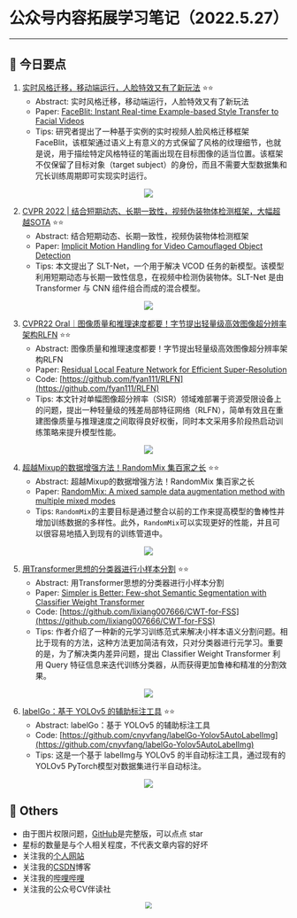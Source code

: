 # 公众号内容拓展学习笔记（2022.5.27）

------



## :paperclip:  今日要点

1. [实时风格迁移，移动端运行，人脸特效又有了新玩法](https://mp.weixin.qq.com/s/fZEKZDd9D4lPbYHoRNDtfQ)         :star::star:
   - Abstract: 实时风格迁移，移动端运行，人脸特效又有了新玩法
   - Paper: [FaceBlit: Instant Real-time Example-based Style Transfer to Facial Videos](https://ondrejtexler.github.io/res/faceblit-paper.pdf)
   - Tips: 研究者提出了一种基于实例的实时视频人脸风格迁移框架 FaceBlit，该框架通过语义上有意义的方式保留了风格的纹理细节，也就是说，用于描绘特定风格特征的笔画出现在目标图像的适当位置。该框架不仅保留了目标对象（target subject）的身份，而且不需要大型数据集和冗长训练周期即可实现实时运行。

<div align=center><img src="https://mmbiz.qpic.cn/mmbiz_gif/KmXPKA19gWicicHw8jEjFTy6JjeXKmI9GViaWGlW1WvMibAdxzDYPOCjtqawKw4XvcnbR8C7f4FiboJaewFpAVsrF6A/640?wx_fmt=gif&wxfrom=5&wx_lazy=1" style='zoom:100%'>
</div>

2. [CVPR 2022 | 结合短期动态、长期一致性，视频伪装物体检测框架，大幅超越SOTA](https://mp.weixin.qq.com/s/ZbjKIJUnLC9LzJ4jfctksA)       :star::star:
   - Abstract: 结合短期动态、长期一致性，视频伪装物体检测框架
   - Paper: [Implicit Motion Handling for Video Camouflaged Object Detection](https://xueliancheng.github.io/SLT-Net-project)
   - Tips: 本文提出了 SLT-Net，一个用于解决 VCOD 任务的新模型。该模型利用短期动态与长期一致性信息，在视频中检测伪装物体。SLT-Net 是由 Transformer 与 CNN 组件组合而成的混合模型。

<div align=center><img src="https://mmbiz.qpic.cn/mmbiz_png/ibaXaPIy7jV0bjpzAegDKwS8icod5cK289ibOJURIcqloVPFbwvib02Esve722iasXhGZDjQwquBrHR8EXafZEiamDnw/640?wx_fmt=png&wxfrom=5&wx_lazy=1&wx_co=1" style='zoom:100%'>
</div>


3. [CVPR22 Oral｜图像质量和推理速度都要！字节提出轻量级高效图像超分辨率架构RLFN](https://mp.weixin.qq.com/s/MbQy_pTnLyHstyf_rJyFRg)       :star::star:
   - Abstract: 图像质量和推理速度都要！字节提出轻量级高效图像超分辨率架构RLFN
   - Paper: [Residual Local Feature Network for Efficient Super-Resolution](https://arxiv.org/abs/2205.07514)
   - Code: [https://github.com/fyan111/RLFN](https://github.com/fyan111/RLFN)
   - Tips: 本文针对单幅图像超分辨率（SISR）领域难部署于资源受限设备上的问题，提出一种轻量级的残差局部特征网络（RLFN），简单有效且在重建图像质量与推理速度之间取得良好权衡，同时本文采用多阶段热启动训练策略来提升模型性能。 
<div align=center><img src="https://mmbiz.qpic.cn/sz_mmbiz_jpg/gYUsOT36vfrNvYeyIzOk34aibddDR58ZkQ46PFPKGyPSbWPzkHDkGAWxH2ib9aT0H0zansdTZNaaBG0Y4gMhGX0w/640?wx_fmt=jpeg&wxfrom=5&wx_lazy=1&wx_co=1" style='zoom:100%'>
</div>


4. [超越Mixup的数据增强方法！RandomMix 集百家之长](https://mp.weixin.qq.com/s/bXBiGJXcPCln16KWgn4ROw)       :star::star:
   - Abstract: 超越Mixup的数据增强方法！RandomMix 集百家之长
   - Paper: [RandomMix: A mixed sample data augmentation method with multiple mixed modes](https://arxiv.org/abs/2205.08728)
   - Tips: `RandomMix`的主要目标是通过整合以前的工作来提高模型的鲁棒性并增加训练数据的多样性。此外，`RandomMix`可以实现更好的性能，并且可以很容易地插入到现有的训练管道中。

<div align=center><img src="https://mmbiz.qpic.cn/mmbiz_png/5ooHoYt0tgkyKr7nnF1diaa4x47dKlemCr3RUJjZtMpquUYlPibGh0uibgbiaegIHbYiaGL7KM68XuTBk0nuYSF3v2A/640?wx_fmt=png&wxfrom=5&wx_lazy=1&wx_co=1" style='zoom:100%'>
</div>


5. [用Transformer思想的分类器进行小样本分割](https://mp.weixin.qq.com/s/YVg8aupmAxiu5lGTYrhpCg)       :star::star:
   - Abstract: 用Transformer思想的分类器进行小样本分割
   - Paper: [Simpler is Better: Few-shot Semantic Segmentation with Classifier Weight Transformer](https://arxiv.org/pdf/2108.03032.pdf)
   - Code: [https://github.com/lixiang007666/CWT-for-FSS](https://github.com/lixiang007666/CWT-for-FSS)
   - Tips: 作者介绍了一种新的元学习训练范式来解决小样本语义分割问题。相比于现有的方法，这种方法更加简洁有效，只对分类器进行元学习。重要的是，为了解决类内差异问题，提出 Classifier Weight Transformer 利用 Query 特征信息来迭代训练分类器，从而获得更加鲁棒和精准的分割效果。

<div align=center><img src="https://mmbiz.qpic.cn/mmbiz_png/SdQCib1UzF3txLSRgEed7o8OA9VLhohEk7icP09DNrtnwLwwE9Y6pFLnEmvcNgDCDkeFicGLMSvwR1icIo9UsUOibmQ/640?wx_fmt=png&wxfrom=5&wx_lazy=1&wx_co=1" style='zoom:100%'>
</div>


6. [labelGo：基于 YOLOv5 的辅助标注工具](https://mp.weixin.qq.com/s/RalSgyNu6EcuomhsEaCzRQ)       :star::star:
   - Abstract: labelGo：基于 YOLOv5 的辅助标注工具
   - Code: [https://github.com/cnyvfang/labelGo-Yolov5AutoLabelImg](https://github.com/cnyvfang/labelGo-Yolov5AutoLabelImg)
   - Tips: 这是一个基于 labelImg与 YOLOv5 的半自动标注工具，通过现有的YOLOv5 PyTorch模型对数据集进行半自动标注。

<div align=center><img src="https://mmbiz.qpic.cn/mmbiz_gif/b6P5kstO2jbmxl69jqibDNV11p7cHlU879KJu7RlLBYpIrwr6ar8KRjU8DvjKqW6TlPdy1TW1dTPV96Hua6dJzA/640?wx_fmt=gif&wxfrom=5&wx_lazy=1" style='zoom:100%'>
</div>



## :paperclip:  Others

- 由于图片权限问题，[GitHub](https://github.com/xiaoxuebajie/dairly_learning)是完整版，可以点点 star
- 星标的数量是与个人相关程度，不代表文章内容的好坏
- 关注我的[个人网站](http://www.cvbds.cn/)
- 关注我的[CSDN](https://blog.csdn.net/xiaoxuebajie)博客
- 关注我的[哔哩哔哩](https://space.bilibili.com/424394389)
- 关注我的公众号CV伴读社

<div align=center><img src="https://img-blog.csdnimg.cn/202005031406335.jpg" style='zoom:80%'>
</div>